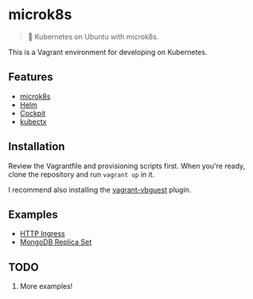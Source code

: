 # microk8s

> :rocket: Kubernetes on Ubuntu with microk8s.

This is a Vagrant environment for developing on Kubernetes.

## Features

  - [microk8s](https://github.com/ubuntu/microk8s)
  - [Helm](https://github.com/helm/helm)
  - [Cockpit](https://github.com/cockpit-project/cockpit)
  - [kubectx](https://github.com/ahmetb/kubectx)

## Installation

Review the Vagrantfile and provisioning scripts first. When you're ready, clone the repository and
run `vagrant up` in it.

I recommend also installing the [vagrant-vbguest](https://github.com/dotless-de/vagrant-vbguest)
plugin.

## Examples

  - [HTTP Ingress](./examples/HTTP_Ingress)
  - [MongoDB Replica Set](./examples/MongoDB_Replica_Set)

## TODO

  1. More examples!
